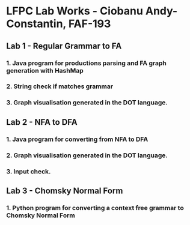 # LFPC Lab Works - Ciobanu Andy-Constantin, FAF-193
## Lab 1 - Regular Grammar to FA
### 1. Java program for productions parsing and FA graph generation with HashMap
### 2. String check if matches grammar
### 3. Graph visualisation generated in the DOT language.
## Lab 2 - NFA to DFA
### 1. Java program for converting from NFA to DFA
### 2. Graph visualisation generated in the DOT language.
### 3. Input check.
## Lab 3 - Chomsky Normal Form
### 1. Python program for converting a context free grammar to Chomsky Normal Form

